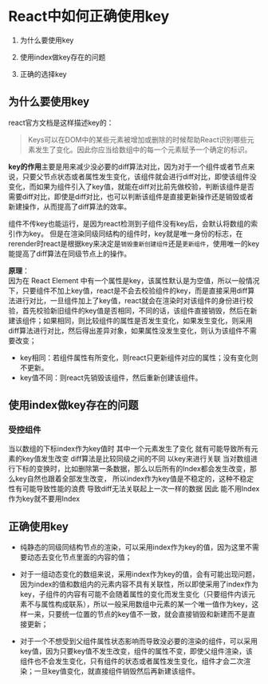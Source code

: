 # React中如何正确使用key

1. 为什么要使用key

2. 使用index做key存在的问题

3. 正确的选择key

## 为什么要使用key

react官方文档是这样描述key的：  

> Keys可以在DOM中的某些元素被增加或删除的时候帮助React识别哪些元素发生了变化。因此你应当给数组中的每一个元素赋予一个确定的标识。  

**key的作用**主要是用来减少没必要的diff算法对比，因为对于一个组件或者节点来说，只要父节点状态或者属性发生变化，该组件就会进行diff对比，即使该组件没变化，而如果为组件引入了key值，就能在diff对比前先做校验，判断该组件是否需要diff对比，即使是diff对比，也可以判断该组件是直接更新操作还是销毁或者新建操作，从而提高了diff算法的效率。  

组件不传key也能运行，是因为react检测到子组件没有key后，会默认将数组的索引作为key。
但是在渲染同级同结构的组件时，key就是唯一身份的标志，在rerender时react是根据key来决定是`销毁重新创建组件`还是`更新组件`，使用唯一的key能提高了diff算法在同级节点上的操作。

**原理**：  
因为在 React Element 中有一个属性是key，该属性默认是为空值，所以一般情况下，只要组件不加上key值，react是不会去校验组件的key，而是直接采用diff算法进行对比，一旦组件加上了key值，react就会在渲染时对该组件的身份进行校验，首先校验新旧组件的key值是否相同，不同的话，该组件直接销毁，然后在新建该组件；如果相同，则比较组件的属性是否发生变化，如果发生变化，则采用diff算法进行对比，然后得出差异对象，如果属性没发生变化，则认为该组件不需要改变；

- key相同：若组件属性有所变化，则react只更新组件对应的属性；没有变化则不更新。
- key值不同：则react先销毁该组件，然后重新创建该组件。



## 使用index做key存在的问题

### 受控组件

当以数组的下标index作为key值时 其中一个元素发生了变化 就有可能导致所有元素的key值发生改变 diff算法是比较同级之间的不同 以key来进行关联 当对数组进行下标的变换时，比如删除第一条数据，那么以后所有的Index都会发生改变，那么key自然也跟着全部发生改变， 所以index作为key值是不稳定的，这种不稳定性有可能导致性能的浪费 导致diff无法关联起上一次一样的数据 因此 能不用Index作为key就不要用Index


## 正确使用key

- 纯静态的同级同结构节点的渲染，可以采用index作为key的值，因为这里不需要动态去变化节点里面的内容的值；

- 对于一组动态变化的数组来说，采用index作为key的值，会有可能出现问题，因为index的值和数组内的元素内容不具有关联性，所以即使采用了index作为key，子组件的内容有可能不会随着属性的变化而发生变化（只要组件内该元素不与属性构成联系），所以一般采用数组中元素的某一个唯一值作为key，这样一来，只要统一位置的节点的key值不一致，就会直接销毁和新建而不是直接更新；

- 对于一个不想受到父组件属性状态影响而导致没必要的渲染的组件，可以采用key值，因为只要key值不发生改变，组件的属性不变，即使父组件渲染，该组件也不会发生变化，只有组件的状态或者属性发生变化，组件才会二次渲染；一旦key值变化，就直接组件销毁然后再新建该组件。
